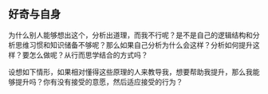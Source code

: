 
## 好奇与自身

为什么别人能够想出这个，分析出道理，而我不行呢？是不是自己的逻辑结构和分析思维习惯和知识储备不够呢？那么如果自己分析为什么会这样？分析如何提升这样？要怎么做呢？从行而思学结合的方式吗？

设想如下情形，如果相对懂得这些原理的人来教导我，想要帮助我提升，那么我能够提升吗？你有没有接受的意愿，然后适应接受的行为？